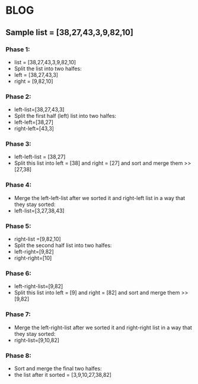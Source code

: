 # BLOG
## Sample list = [38,27,43,3,9,82,10]
### Phase 1:
* list = [38,27,43,3,9,82,10]
* Split the list into two halfes:
* left = [38,27,43,3]
* right = [9,82,10]

### Phase 2:
* left-list=[38,27,43,3]
* Split the first half (left) list into two halfes:
* left-left=[38,27]
* right-left=[43,3]

### Phase 3:
* left-left-list = [38,27]
* Split this list into left = [38] and right = [27] and sort and merge them >> [27,38]

### Phase 4:
* Merge the left-left-list after we sorted it and right-left list in a way that they stay sorted:
* left-list=[3,27,38,43]

### Phase 5:
* right-list =[9,82,10]
* Split the second half list into two halfes:
* left-right=[9,82]
* right-right=[10]

### Phase 6:
* left-right-list=[9,82]
* Split this list into left = [9] and right = [82] and sort and merge them >> [9,82]

### Phase 7:
* Merge the left-right-list after we sorted it and right-right list in a way that they stay sorted:
* right-list=[9,10,82]

### Phase 8:
* Sort and merge the final two halfes:
* the list after it sorted = [3,9,10,27,38,82]